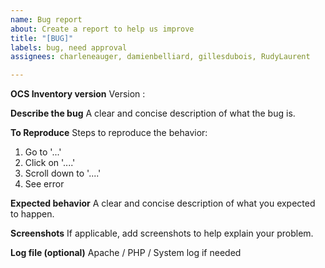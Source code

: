 ```yaml
---
name: Bug report
about: Create a report to help us improve
title: "[BUG]"
labels: bug, need approval
assignees: charleneauger, damienbelliard, gillesdubois, RudyLaurent

---
```


**OCS Inventory version**
Version : 

**Describe the bug**
A clear and concise description of what the bug is.

**To Reproduce**
Steps to reproduce the behavior:
1. Go to '...'
2. Click on '....'
3. Scroll down to '....'
4. See error

**Expected behavior**
A clear and concise description of what you expected to happen.

**Screenshots**
If applicable, add screenshots to help explain your problem.

**Log file (optional)**
Apache / PHP / System log if needed
